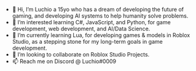 - 👋 Hi, I’m Luchio a 15yo who has a dream of developing the future of gaming, and developing AI systems to help humanity solve problems.
- 👀 I’m interested learning C#, JavaScript, and Python, for game development, web development, and AI/Data Science.
- 🌱 I’m currently learning Lua, for developing games & models in Roblox Studio, as a stepping stone for my long-term goals in game development.
- 💞️ I’m looking to collaborate on Roblox Studio Projects.
- 📫 Reach me on Discord @ Luchio#0009

<!---
Luchio9/Luchio9 is a ✨ special ✨ repository because its `README.md` (this file) appears on your GitHub profile.
You can click the Preview link to take a look at your changes.
--->
